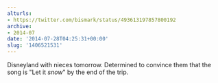 ```yaml
---
alturls:
- https://twitter.com/bismark/status/493613197857800192
archive:
- 2014-07
date: '2014-07-28T04:25:31+00:00'
slug: '1406521531'
---
```


Disneyland with nieces tomorrow. Determined to convince them that the song is "Let it *snow*" by the end of the trip.

